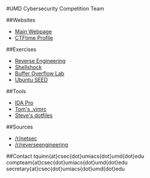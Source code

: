 #UMD Cybersecurity Competition Team

##Websites
- [Main Webpage](http://csec.umd.edu)  
- [CTFtime Profile](https://ctftime.org/team/22066)  

##Exercises
- [Reverse Engineering](http://ter.ps/ReverseEng)  
- [Shellshock](http://ter.ps/how2shsk)  
- [Buffer Overflow Lab](http://ter.ps/buffer)  
- [Ubuntu SEED](http://www.cis.syr.edu/~wedu/seed/lab_env.html)  

##Tools
- [IDA Pro](http://bit.ly/1HHt03F)  
- [Tom's .vimrc](http://github.com/eronage/.vim)  
- [Steve's dotfiles](https://github.com/SmartestDoge/dotfiles)  

##Sources
- [/r/netsec](http://reddit.com/r/netsec)  
- [/r/reverseengineering](http://reddit.com/r/reverseengineering)  

##Contact
tquinn{at}csec{dot}umiacs{dot}umd{dot}edu  
compteam{at}csec{dot}umiacs{dot}umd{dot}edu  
secretary{at}csec{dot}umiacs{dot}umd{dot}edu  
